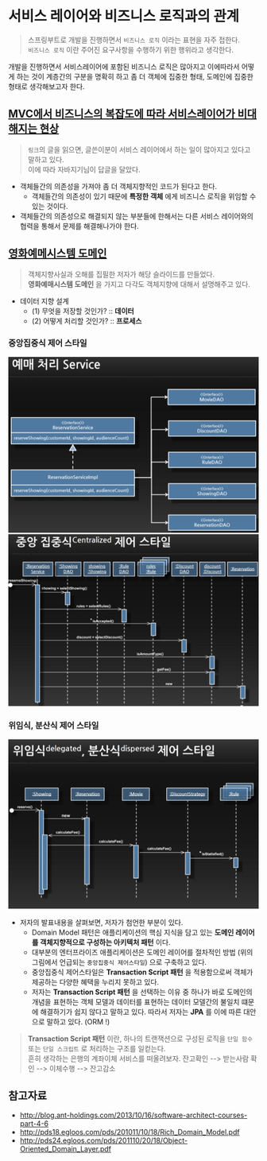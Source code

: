 # 서비스 레이어와 비즈니스 로직과의 관계
> 스프링부트로 개발을 진행하면서 `비즈니스 로직` 이라는 표현을 자주 접한다.   
> `비즈니스 로직` 이란 주어진 요구사항을 수행하기 위한 행위라고 생각한다.  

개발을 진행하면서 서비스레이어에 포함된 비즈니스 로직은 많아지고 이에따라서 어떻게 하는 것이 계층간의 구분을 명확히 하고 좀 더 객체에 집중한 형태, 도메인에 집중한 형태로 생각해보고자 한다.

## [MVC에서 비즈니스의 복잡도에 따라 서비스레이어가 비대해지는 현상](https://www.slipp.net/questions/386)
> `링크`의 글을 읽으면, 글쓴이분이 서비스 레이어에서 하는 일이 많아지고 있다고 말하고 있다.    
> 이에 따라 자바지기님이 답글을 달았다.
* 객체들간의 의존성을 가져야 좀 더 객체지향적인 코드가 된다고 한다.
  * 객체들간의 의존성이 있기 때문에 __특정한 객체__ 에게 비즈니스 로직을 위임할 수 있는 것이다.
* 객체들간의 의존성으로 해결되지 않는 부분들에 한해서는 다른 서비스 레이어와의 협력을 통해서 문제를 해결해나가야 한다.

## [영화예메시스템 도메인](http://pds18.egloos.com/pds/201011/10/18/Rich_Domain_Model.pdf)
> 객체지향사실과 오해를 집필한 저자가 해당 슬라이드를 만들었다.   
> __영화예매시스템 도메인__ 을 가지고 다각도 객체지향에 대해서 설명해주고 있다.
* 데이터 지향 설계
  * (1) 무엇을 저장할 것인가? :: __데이터__
  * (2) 어떻게 처리할 것인가? :: __프로세스__

### 중앙집중식 제어 스타일
<img src="https://github.com/pasudo123/SoftwareZeroToALL/blob/master/Image/%EA%B0%9D%EC%B2%B4%EC%A7%80%ED%96%A51.PNG" width="600px" /><img src="https://github.com/pasudo123/SoftwareZeroToALL/blob/master/Image/%EA%B0%9D%EC%B2%B4%EC%A7%80%ED%96%A52.PNG" width="600px" />

### 위임식, 분산식 제어 스타일
<img src="https://github.com/pasudo123/SoftwareZeroToALL/blob/master/Image/%EA%B0%9D%EC%B2%B4%EC%A7%80%ED%96%A53.PNG" width="600px" />

* 저자의 발표내용을 살펴보면, 저자가 첨언한 부분이 있다.
  * Domain Model 패턴은 애플리케이션의 핵심 지식을 담고 있는 __도메인 레이어를 객체지향적으로 구성하는 아키텍처 패턴__ 이다.
  * 대부분의 엔터프라이즈 애플리케이션은 도메인 레이어를 절차적인 방법 (위의 그림에서 언급되는 `중앙집중식 제어스타일`) 으로 구축하고 있다.
  * 중앙집중식 제어스타일은 __Transaction Script 패턴__ 을 적용함으로써 객체가 제공하는 다양한 혜택을 누리지 못하고 있다.
  * 저자는 __Transaction Script 패턴__ 을 선택하는 이유 중 하나가 바로 도메인의 개념을 표현하는 객체 모델과 데이터를 표현하는 데이터 모델간의 불일치 떄문에 해결하기가 쉽지 않다고 말하고 있다. 따라서 저자는 __JPA__ 를 이에 따른 대안으로 말하고 있다. (ORM !)
  
     
> __Transaction Script 패턴__ 이란, 하나의 트랜잭션으로 구성된 로직을 `단일 함수` 또는 `단일 스크립트` 로 처리하는 구조를 일컫는다.  
> 흔히 생각하는 은행의 계좌이체 서비스를 떠올려보자. 잔고확인 --> 받는사람 확인 --> 이체수행 --> 잔고감소

## 참고자료
* http://blog.ant-holdings.com/2013/10/16/software-architect-courses-part-4-6
* http://pds18.egloos.com/pds/201011/10/18/Rich_Domain_Model.pdf
* http://pds24.egloos.com/pds/201110/20/18/Object-Oriented_Domain_Layer.pdf
